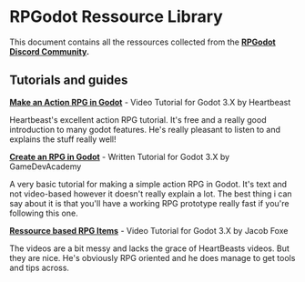 # RPGodot Ressource Library
This document contains all the ressources collected from the **[RPGodot Discord Community](https://discord.gg/hHJkVXDV3X).**

## Tutorials and guides

**[Make an Action RPG in Godot](https://www.youtube.com/watch?v=mAbG8Oi-SvQ&list=PL9FzW-m48fn2SlrW0KoLT4n5egNdX-W9a)** - Video Tutorial for Godot 3.X by Heartbeast

Heartbeast's excellent action RPG tutorial. It's free and a really good introduction to many godot features. He's really pleasant to listen to and explains the stuff really well!

**[Create an RPG in Godot](https://gamedevacademy.org/rpg-godot-tutorial/)** - Written Tutorial for Godot 3.X by GameDevAcademy

A very basic tutorial for making a simple action RPG in Godot. It's text and not video-based however it doesn't really explain a lot. The best thing i can say about it is that you'll have a working RPG prototype really fast if you're following this one.

**[Ressource based RPG Items](https://www.youtube.com/watch?v=nR0nCFJ8-qM)** - Video Tutorial for Godot 3.X by Jacob Foxe

The videos are a bit messy and lacks the grace of HeartBeasts videos. But they are nice. He's obviously RPG oriented and he does manage to get tools and tips across.

